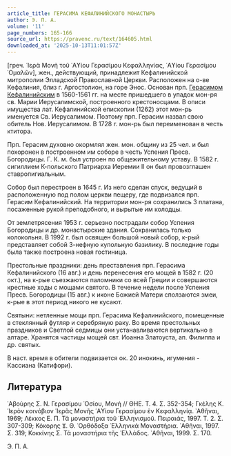 ```yaml
---
article_title: ГЕРАСИМА КЕФАЛИНИЙСКОГО МОНАСТЫРЬ
author: Э. П. А.
volume: '11'
page_numbers: 165-166
source_url: https://pravenc.ru/text/164605.html
downloaded_at: '2025-10-13T11:01:57Z'
---
```


[греч. ῾Ιερὰ Μονὴ τοῦ ῾Αϒίου Γερασίμου Κεφαλληνίας, ῾Αϒίου Γερασίμου ῾Ομαλῶν], жен., действующий, принадлежит Кефалинийской митрополии Элладской Православной Церкви. Расположен на о-ве Кефалиния, близ г. Аргостолион, на горе Энос. Основан прп. [Герасимом Кефалинийским](<https://pravenc.ru/text/Герасимом Кефалинийским.html>) в 1560-1561 гг. на месте пришедшего в упадок мон-ря св. Марии Иерусалимской, построенного крестоносцами. В описи имущества лат. Кефалинийской епископии (1262) этот мон-рь именуется Св. Иерусалимом. Поэтому прп. Герасим назвал свою обитель Нов. Иерусалимом. В 1728 г. мон-рь был переименован в честь ктитора.

Прп. Герасим духовно окормлял жен. мон. общину из 25 чел. и был похоронен в построенном им соборе в честь Успения Пресв. Богородицы. Г. К. м. был устроен по общежительному уставу. В 1582 г. сигиллием К-польского Патриарха Иеремии II он был провозглашен ставропигиальным.

Собор был перестроен в 1645 г. Из него сделан спуск, ведущий в расположенную под полом церкви пещеру, где подвизался прп. Герасим Кефалинийский. На территории мон-ря сохранились 3 платана, посаженные рукой преподобного, и вырытые им колодцы.

От землетрясения 1953 г. серьезно пострадали собор Успения Богородицы и др. монастырские здания. Сохранилась только колокольня. В 1992 г. был освящен большой новый собор, к-рый представляет собой 3-нефную купольную базилику. В последние годы была также построена новая гостиница.

Престольные праздники: день преставления прп. Герасима Кефалинийского (16 авг.) и день перенесения его мощей в 1582 г. (20 окт.), на к-рые съезжаются паломники со всей Греции и совершаются крестные ходы с мощами святого. В течение недели после Успения Пресв. Богородицы (15 авг.) к иконе Божией Матери сползаются змеи, к-рые в этот период никого не кусают.

Святыни: нетленные мощи прп. Герасима Кефалинийского, помещенные в стеклянный футляр и серебряную раку. Во время престольных праздников и Светлой седмицы они устанавливаются вертикально в алтаре. Хранятся частицы мощей свт. Иоанна Златоуста, ап. Филиппа и др. святых.

В наст. время в обители подвизается ок. 20 инокинь, игумения - Кассиана (Катифори).

## Литература

᾿Αβούρης Σ. Ν. Γερασίμου ῾Οσίου, Μονή // ΘΗΕ. Τ. 4. Σ. 352-354; Γκέλης Κ. ῾Ιερὸν κοινόβιον ῾Ιερᾶς Μονῆς ῾Αϒίου Γερασίμου ἐν Κεφαλληνίᾳ. ᾿Αθῆναι, 1969; Λέκκος Ε. Π. Τά μοναστήρια τοῦ ῾Ελληνισμοῦ. Πειραιάς, 1997. T. 2. Σ. 307-309; Κόκορης Ϫ. Θ. ᾿Ορθόδοξα ῾Ελληνικά Μοναστήρια. ᾿Αθῆναι, 1997. Σ. 319; Κοκκίνης Σ. Τά μοναστήρια τῆς ῾Ελλάδος. ᾿Αθῆναι, 1999. Σ. 170.

Э. П. А.
